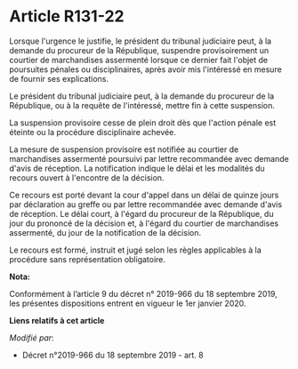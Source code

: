 # Article R131-22

Lorsque l'urgence le justifie, le président du   tribunal judiciaire peut, à la demande du procureur de la République,
suspendre provisoirement un courtier de marchandises assermenté lorsque ce dernier fait l'objet de poursuites pénales ou
disciplinaires, après avoir mis l'intéressé en mesure de fournir ses explications. 

Le président du   tribunal judiciaire peut, à la demande du procureur de la République, ou à la requête de l'intéressé,
mettre fin à cette suspension. 

La suspension provisoire cesse de plein droit dès que l'action pénale est éteinte ou la procédure disciplinaire achevée. 

La mesure de suspension provisoire est notifiée au courtier de marchandises assermenté poursuivi par lettre recommandée avec
demande d'avis de réception. La notification indique le délai et les modalités du recours ouvert à l'encontre de la
décision. 

Ce recours est porté devant la cour d'appel dans un délai de quinze jours par déclaration au greffe ou par lettre recommandée
avec demande d'avis de réception. Le délai court, à l'égard du procureur de la République, du jour du prononcé de la décision
et, à l'égard du courtier de marchandises assermenté, du jour de la notification de la décision. 

Le recours est formé, instruit et jugé selon les règles applicables à la procédure sans représentation obligatoire.

**Nota:**

Conformément à l’article 9 du décret n° 2019-966 du 18 septembre 2019, les présentes dispositions entrent en vigueur le 1er
janvier 2020.

**Liens relatifs à cet article**

_Modifié par_:

  - Décret n°2019-966 du 18 septembre 2019 - art. 8

